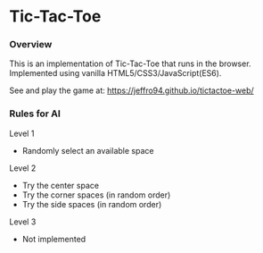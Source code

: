 # Tic-Tac-Toe

### Overview

This is an implementation of Tic-Tac-Toe that runs in the browser. Implemented using vanilla HTML5/CSS3/JavaScript(ES6).

See and play the game at: https://jeffro94.github.io/tictactoe-web/

### Rules for AI

Level 1
- Randomly select an available space

Level 2
- Try the center space
- Try the corner spaces (in random order)
- Try the side spaces (in random order)

Level 3
- Not implemented

